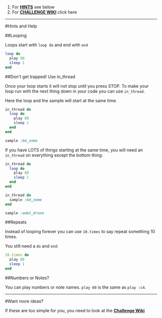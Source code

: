1. For [**HINTS**](#hints) see below
2. For [**CHALLENGE WIKI**](https://github.com/MrReedSWCHS/Sonic-Pi/wiki) click here

---

#Hints and Help

##Looping

Loops start with `loop do` and end with `end`

```ruby
loop do
  play 80
  sleep 1
end
```
##Don't get trapped! Use in_thread

Once your loop starts it will not stop until you press STOP. To make your loop run with the next thing down in your code you can use `in_thread`.

Here the loop and the sample will start at the same time.

```ruby
in_thread do
  loop do
    play 80
    sleep 1
  end
end

sample :bd_zome
```

If you have LOTS of things starting at the same time, you will need an `in_thread` on everything except the bottom thing:

```ruby
in_thread do
  loop do
    play 80
    sleep 1
  end
end

in_thread do
  sample :bd_zome
end

sample :ambi_drone
```

##Repeats

Instead of looping forever you can use `10.times` to say repeat something 10 times.

You still need a `do` and `end`:

```ruby
10.times do
  play 80
  sleep 1
end
```

##Numbers or Notes?

You can play numbers or note names. `play 60` is the same as `play :c4`.

***

#Want more ideas?

If these are too simple for you, you need to look at the [**Challenge Wiki**](https://github.com/MrReedSWCHS/Sonic-Pi/wiki)
